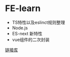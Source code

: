 # FE-learn
- TS特性以及eslinct规则整理
- Node.js
- ES-next 新特性
- vue组件的二次封装

[链接库]

[//]: # (These are reference links used in the body of this note and get stripped out when the markdown processor does its job. There is no need to format nicely because it shouldn't be seen. Thanks SO )
 [链接库]: <https://www.yuque.com/docs/share/7a910cd0-e495-420e-9ea8-ec7607a97663?# 《nodejs》>
